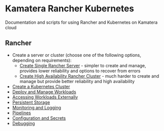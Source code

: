 # Kamatera Rancher Kubernetes

Documentation and scripts for using Rancher and Kubernetes on Kamatera cloud

## Rancher

* Create a server or cluster (choose one of the following options, depending on requirements):
    * [Create Single Rancher Server](rancher/Create%20Single%20Rancher%20Server.md) - simpler to create and manage, provides lower reliability and options to recover from errors
    * [Create High Availability Rancher Cluster](rancher/Create%20High%20Availability%20Rancher%20Cluster.md) - much harder to create and manage but provide better reliability and high availability
* [Create a Kubernetes Cluster](rancher/Create%20Kubernetes%20Cluster.md)
* [Deploy and Manage Workloads](rancher/Deploy%20and%20Manage%20Workloads.md)
* [Accessing Workloads Externally](rancher/Accessing%20Workloads%20Externally.md)
* [Persistent Storage](rancher/Persistent%20Storage.md)
* [Monitoring and Logging](rancher/Monitoring%20and%20Logging.md)
* [Pipelines](rancher/Pipelines.md)
* [Configuration and Secrets](rancher/Configuration%20and%20Secrets.md)
* [Debugging](rancher/Debugging.md)
